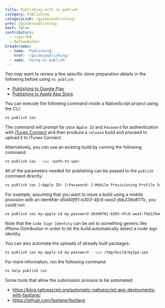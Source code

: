 ```yaml
---
title: Publishing with ns publish
category: Publishing
categoryLink: /guide/publishing/
prev: /guide/publishing/
next: false
contributors:
  - rigor789
  - NathanWalker
breadcrumbs:
  - name: 'Publishing'
    href: '/guide/publishing/'
  - name: 'Using ns publish'
---
```


You may want to review a few specific store preparation details in the following before using `ns publish`:
- [Publishing to Google Play](/guide/publishing/android-google-play)
- [Publishing to Apple App Store](/guide/publishing/apple-app-store)

You can execute the following command inside a NativeScript project using the CLI:

```bash
ns publish ios
```

The command will prompt for your `Apple ID` and `Password` for authentication with [iTunes Connect](https://itunesconnect.apple.com) and then produce a `release` build and proceed to upload it to iTunes Connect.

Alternatively, you can use an existing build by running the following command:

```bash
ns publish ios --ipa <path-to-ipa>
```

All of the parameters needed for publishing can be passed to the `publish` command directly:

```bash
ns publish ios [<Apple ID> [<Password> [<Mobile Provisioning Profile Identifier> [<Code Sign Identity>]]]]]
```

For example, assuming that you want to issue a build using a mobile provision with an identifier _d5d40f61-b303-4fc8-aea3-fbb229a8171c_, you could run:

```bash
ns publish ios my-apple-id my-password d5d40f61-b303-4fc8-aea3-fbb229a8171c "iPhone Distribution"
```

Note that the `Code Sign Identity` can be set to something generic like _iPhone Distribution_ in order to let the build automatically detect a code sign identity.

You can also automate the uploads of already built packages:

```bash
ns publish ios my-apple-id my-password --ipa /tmp/build/myIpa.ipa
```

For more information, run the following command:

```bash
ns help publish ios
```

Some tools that allow the submission process to be automated:

- https://blog.nativescript.org/automatic-nativescript-app-deployments-with-fastlane/
- https://github.com/fastlane/fastlane

